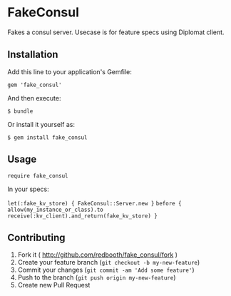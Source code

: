 # FakeConsul

Fakes a consul server. Usecase is for feature specs using Diplomat client.

## Installation

Add this line to your application's Gemfile:

    gem 'fake_consul'

And then execute:

    $ bundle

Or install it yourself as:

    $ gem install fake_consul

## Usage

```require fake_consul```

In your specs:

```let(:fake_kv_store) { FakeConsul::Server.new }```
```before { allow(my_instance_or_class).to receive(:kv_client).and_return(fake_kv_store) }```

## Contributing

1. Fork it ( http://github.com/redbooth/fake_consul/fork )
2. Create your feature branch (`git checkout -b my-new-feature`)
3. Commit your changes (`git commit -am 'Add some feature'`)
4. Push to the branch (`git push origin my-new-feature`)
5. Create new Pull Request
